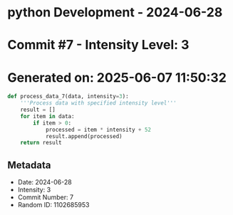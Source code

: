 ﻿# python Development - 2024-06-28
# Commit #7 - Intensity Level: 3
# Generated on: 2025-06-07 11:50:32
```python
def process_data_7(data, intensity=3):
    '''Process data with specified intensity level'''
    result = []
    for item in data:
        if item > 0:
            processed = item * intensity + 52
            result.append(processed)
    return result
```
## Metadata
- Date: 2024-06-28
- Intensity: 3
- Commit Number: 7
- Random ID: 1102685953

